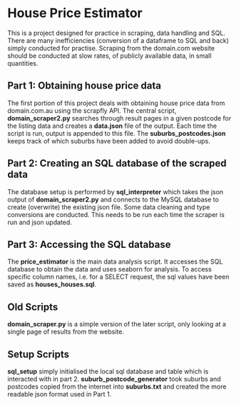 # House Price Estimator
This is a project designed for practice in scraping, data handling and SQL. There are many inefficiencies (conversion of a dataframe to SQL and back) simply conducted for practise.
Scraping from the domain.com website should be conducted at slow rates, of publicly available data, in small quantities.

## Part 1: Obtaining house price data
The first portion of this project deals with obtaining house price data from domain.com.au using the scrapfly API. The central script, **domain_scraper2.py** searches through result pages in a given postcode for the listing data and creates a **data.json** file of the output. Each time the script is run, output is appended to this file. The **suburbs_postcodes.json** keeps track of which suburbs have been added to avoid double-ups.


## Part 2: Creating an SQL database of the scraped data
The database setup is performed by **sql_interpreter** which takes the json output of **domain_scraper2.py** and connects to the MySQL database to create (overwrite) the existing json file. Some data cleaning and type conversions are conducted. This needs to be run each time the scraper is run and json updated.


## Part 3: Accessing the SQL database
The **price_estimator** is the main data analysis script. It accesses the SQL database to obtain the data and uses seaborn for analysis. To access specific column names, i.e. for a SELECT request, the sql values have been saved as **houses_houses.sql**.





## Old Scripts
**domain_scraper.py** is a simple version of the later script, only looking at a single page of results from the website.


## Setup Scripts
**sql_setup** simply initialised the local sql database and table which is interacted with in part 2.
**suburb_postcode_generator** took suburbs and postcodes copied from the internet into **suburbs.txt** and created the more readable json format used in Part 1.